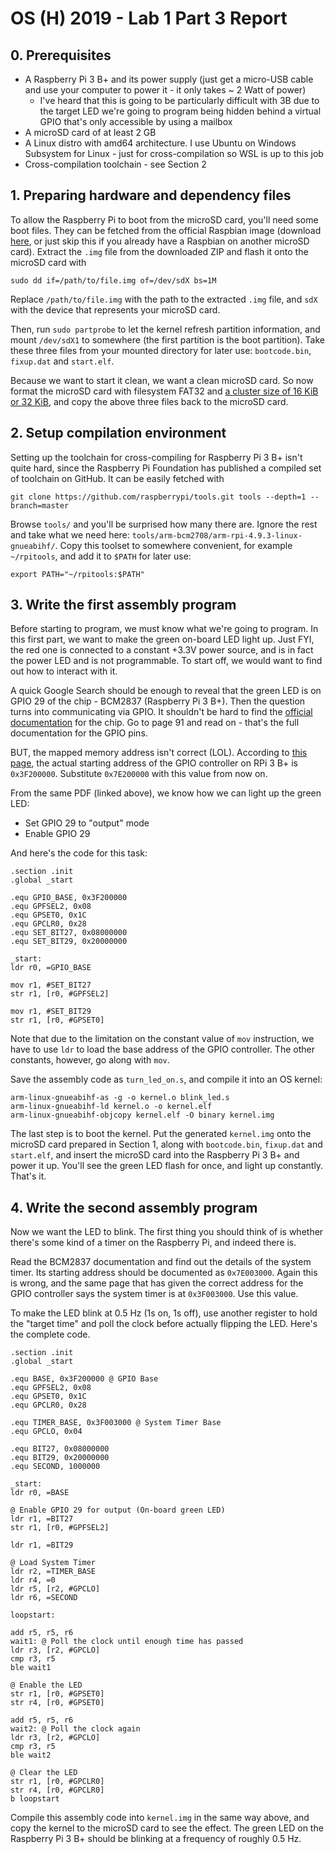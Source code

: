 # OS (H) 2019 - Lab 1 Part 3 Report

## 0. Prerequisites

- A Raspberry Pi 3 B+ and its power supply (just get a micro-USB cable and use your computer to power it - it only takes ~ 2 Watt of power)
  - I've heard that this is going to be particularly difficult with 3B due to the target LED we're going to program being hidden behind a virtual GPIO that's only accessible by using a mailbox
- A microSD card of at least 2 GB
- A Linux distro with amd64 architecture. I use Ubuntu on Windows Subsystem for Linux - just for cross-compilation so WSL is up to this job
- Cross-compilation toolchain - see Section 2

## 1. Preparing hardware and dependency files

To allow the Raspberry Pi to boot from the microSD card, you'll need some boot files. They can be fetched from the official Raspbian image (download [here](https://www.raspberrypi.org/downloads/raspbian/), or just skip this if you already have a Raspbian on another microSD card). Extract the `.img` file from the downloaded ZIP and flash it onto the microSD card with

```shell
sudo dd if=/path/to/file.img of=/dev/sdX bs=1M
```

Replace `/path/to/file.img` with the path to the extracted `.img` file, and `sdX` with the device that represents your microSD card.

Then, run `sudo partprobe` to let the kernel refresh partition information, and mount `/dev/sdX1` to somewhere (the first partition is the boot partition). Take these three files from your mounted directory for later use: `bootcode.bin`, `fixup.dat` and `start.elf`.

Because we want to start it clean, we want a clean microSD card. So now format the microSD card with filesystem FAT32 and [a cluster size of 16 KiB or 32 KiB](https://electronics.stackexchange.com/a/407162/176201), and copy the above three files back to the microSD card.

## 2. Setup compilation environment

Setting up the toolchain for cross-compiling for Raspberry Pi 3 B+ isn't quite hard, since the Raspberry Pi Foundation has published a compiled set of toolchain on GitHub. It can be easily fetched with

```shell
git clone https://github.com/raspberrypi/tools.git tools --depth=1 --branch=master
```

Browse `tools/` and you'll be surprised how many there are. Ignore the rest and take what we need here: `tools/arm-bcm2708/arm-rpi-4.9.3-linux-gnueabihf/`. Copy this toolset to somewhere convenient, for example `~/rpitools`, and add it to `$PATH` for later use:

```shell
export PATH="~/rpitools:$PATH"
```

## 3. Write the first assembly program

Before starting to program, we must know what we're going to program. In this first part, we want to make the green on-board LED light up. Just FYI, the red one is connected to a constant +3.3V power source, and is in fact the power LED and is not programmable. To start off, we would want to find out how to interact with it.

A quick Google Search should be enough to reveal that the green LED is on GPIO 29 of the chip - BCM2837 (Raspberry Pi 3 B+). Then the question turns into communicating via GPIO. It shouldn't be hard to find the [official documentation](https://github.com/raspberrypi/documentation/files/1888662/) for the chip. Go to page 91 and read on - that's the full documentation for the GPIO pins.

BUT, the mapped memory address isn't correct (LOL). According to [this page](https://github.com/bztsrc/raspi3-tutorial), the actual starting address of the GPIO controller on RPi 3 B+ is `0x3F200000`. Substitute `0x7E200000` with this value from now on.

From the same PDF (linked above), we know how we can light up the green LED:

- Set GPIO 29 to "output" mode
- Enable GPIO 29

And here's the code for this task:

```assembly
.section .init
.global _start

.equ GPIO_BASE, 0x3F200000
.equ GPFSEL2, 0x08
.equ GPSET0, 0x1C
.equ GPCLR0, 0x28
.equ SET_BIT27, 0x08000000
.equ SET_BIT29, 0x20000000

_start:
ldr r0, =GPIO_BASE

mov r1, #SET_BIT27
str r1, [r0, #GPFSEL2]

mov r1, #SET_BIT29
str r1, [r0, #GPSET0]
```

Note that due to the limitation on the constant value of `mov` instruction, we have to use `ldr` to load the base address of the GPIO controller. The other constants, however, go along with `mov`.

Save the assembly code as `turn_led_on.s`, and compile it into an OS kernel:

```shell
arm-linux-gnueabihf-as -g -o kernel.o blink_led.s
arm-linux-gnueabihf-ld kernel.o -o kernel.elf
arm-linux-gnueabihf-objcopy kernel.elf -O binary kernel.img
```

The last step is to boot the kernel. Put the generated `kernel.img` onto the microSD card prepared in Section 1, along with `bootcode.bin`, `fixup.dat` and `start.elf`, and insert the microSD card into the Raspberry Pi 3 B+ and power it up. You'll see the green LED flash for once, and light up constantly. That's it.

## 4. Write the second assembly program

Now we want the LED to blink. The first thing you should think of is whether there's some kind of a timer on the Raspberry Pi, and indeed there is.

Read the BCM2837 documentation and find out the details of the system timer. Its starting address should be documented as `0x7E003000`. Again this is wrong, and the same page that has given the correct address for the GPIO controller says the system timer is at `0x3F003000`. Use this value.

To make the LED blink at 0.5 Hz (1s on, 1s off), use another register to hold the "target time" and poll the clock before actually flipping the LED. Here's the complete code.

```assembly
.section .init
.global _start

.equ BASE, 0x3F200000 @ GPIO Base
.equ GPFSEL2, 0x08
.equ GPSET0, 0x1C
.equ GPCLR0, 0x28

.equ TIMER_BASE, 0x3F003000 @ System Timer Base
.equ GPCLO, 0x04

.equ BIT27, 0x08000000
.equ BIT29, 0x20000000
.equ SECOND, 1000000

_start:
ldr r0, =BASE

@ Enable GPIO 29 for output (On-board green LED)
ldr r1, =BIT27
str r1, [r0, #GPFSEL2]

ldr r1, =BIT29

@ Load System Timer
ldr r2, =TIMER_BASE
ldr r4, =0
ldr r5, [r2, #GPCLO]
ldr r6, =SECOND

loopstart:

add r5, r5, r6
wait1: @ Poll the clock until enough time has passed
ldr r3, [r2, #GPCLO]
cmp r3, r5
ble wait1

@ Enable the LED
str r1, [r0, #GPSET0]
str r4, [r0, #GPSET0]

add r5, r5, r6
wait2: @ Poll the clock again
ldr r3, [r2, #GPCLO]
cmp r3, r5
ble wait2

@ Clear the LED
str r1, [r0, #GPCLR0]
str r4, [r0, #GPCLR0]
b loopstart
```

Compile this assembly code into `kernel.img` in the same way above, and copy the kernel to the microSD card to see the effect. The green LED on the Raspberry Pi 3 B+ should be blinking at a frequency of roughly 0.5 Hz.
